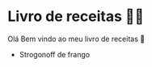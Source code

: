 # Livro de receitas :man_cook:

Olá Bem vindo ao meu livro de receitas :wave:

- Strogonoff de frango
